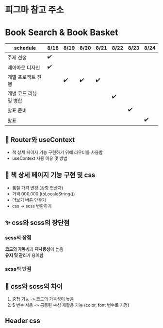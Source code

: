 # 피그마 참고 주소


# Book Search & Book Basket

| schedule | 8/18 | 8/19 | 8/20 | 8/21 | 8/22 | 8/23 | 8/24 |
| ----- | ----- | ----- | ----- | ----- | ----- | ----- | ----- | 
| 주제 선정 | :heavy_check_mark: |  |  |  |  |  |  |
| 레이아웃 디자인 | :heavy_check_mark: |  |  |  |  |  |  |
| 개별 프로젝트 진행 |  | :heavy_check_mark: | :heavy_check_mark: | :heavy_check_mark: |  |  |  |
| 개별 코드 리뷰 및 병합 |  |  |  |  | :heavy_check_mark: |  |  |
| 발표 준비 |  |  |  |  |  | :heavy_check_mark: |  |
| 발표 |  |  |  |  |  |  | :heavy_check_mark: |


## :open_file_folder: Router와 useContext
- 책 상세 페이지 기능 구현하기 위해 라우터를 사용함
- useContext 사용 이유 및 방법


## :book: 책 상세 페이지 기능 구현 및 css
- 품절 가격 변경 (삼항 연산자)
- 가격 000,000 (toLocaleString())
- 더보기 버튼 만들기
- css -> scss 변환하기


## :sparkles: css와 scss의 장단점
### scss의 장점
**코드의 가독성**과 **재사용성**이 높음 <br />
**유지 및 관리**가 용이함 <br />

### scss의 단점 


## :mag_right: css와 scss의 차이
1. 중첩 기능 -> 코드의 가독성이 높음
2. $ 변수 사용 -> 공통된 속성 재활용 가능 (color, font 변수로 지정)

## Header css
